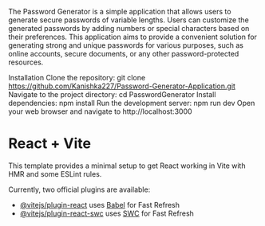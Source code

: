 The Password Generator is a simple application that allows users to generate secure passwords of variable lengths. Users can customize the generated passwords by adding numbers or special characters based on their preferences. This application aims to provide a convenient solution for generating strong and unique passwords for various purposes, such as online accounts, secure documents, or any other password-protected resources.

Installation
Clone the repository: git clone https://github.com/Kanishka227/Password-Generator-Application.git
Navigate to the project directory: cd PasswordGenerator
Install dependencies: npm install
Run the development server: npm run dev
Open your web browser and navigate to http://localhost:3000

# React + Vite

This template provides a minimal setup to get React working in Vite with HMR and some ESLint rules.

Currently, two official plugins are available:

- [@vitejs/plugin-react](https://github.com/vitejs/vite-plugin-react/blob/main/packages/plugin-react/README.md) uses [Babel](https://babeljs.io/) for Fast Refresh
- [@vitejs/plugin-react-swc](https://github.com/vitejs/vite-plugin-react-swc) uses [SWC](https://swc.rs/) for Fast Refresh
